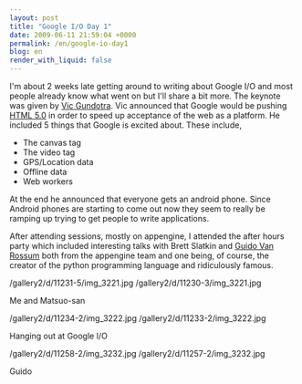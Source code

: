 ```yaml
---
layout: post
title: "Google I/O Day 1"
date: 2009-06-11 21:59:04 +0000
permalink: /en/google-io-day1
blog: en
render_with_liquid: false
---
```


I'm about 2 weeks late getting around to writing about Google I/O and
most people already know what went on but I'll share a bit more. The
keynote was given by [Vic
Gundotra](http://www.google.com/search?q=Vic+Gundotra). Vic announced
that Google would be pushing
[HTML 5.0](http://en.wikipedia.org/wiki/HTML_5) in order to speed up
acceptance of the web as a platform. He included 5 things that Google is
excited about. These include,

  - The canvas tag
  - The video tag
  - GPS/Location data
  - Offline data
  - Web workers

At the end he announced that everyone gets an android phone. Since
Android phones are starting to come out now they seem to really be
ramping up trying to get people to write applications.

After attending sessions, mostly on appengine, I attended the after
hours party which included interesting talks with Brett Slatkin and
[Guido Van Rossum](http://www.python.org/~guido/) both from the
appengine team and one being, of course, the creator of the python
programming language and ridiculously famous.

<div class="lightbox">

/gallery2/d/11231-5/img\_3221.jpg /gallery2/d/11230-3/img\_3221.jpg

Me and Matsuo-san

</div>

<div class="lightbox">

/gallery2/d/11234-2/img\_3222.jpg /gallery2/d/11233-2/img\_3222.jpg

Hanging out at Google I/O

</div>

<div class="lightbox">

/gallery2/d/11258-2/img\_3232.jpg /gallery2/d/11257-2/img\_3232.jpg

Guido

</div>
